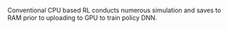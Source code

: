 Conventional CPU based RL conducts numerous simulation and saves to RAM prior to uploading to GPU to train policy DNN. 